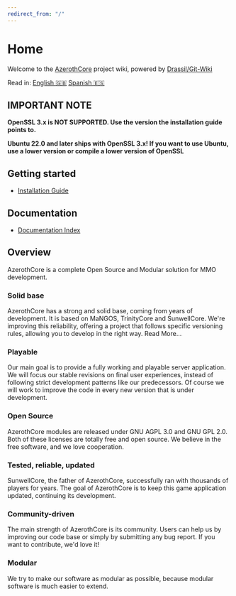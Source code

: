 ```yaml
---
redirect_from: "/"
---
```


# Home

Welcome to the [AzerothCore](http://www.azerothcore.org/) project wiki, powered by [Drassil/Git-Wiki](https://github.com/Drassil/git-wiki)

Read in: [English :gb:](home) [Spanish :es:](es/home)

## IMPORTANT NOTE

**OpenSSL 3.x is NOT SUPPORTED. Use the version the installation guide points to.**

**Ubuntu 22.0 and later ships with OpenSSL 3.x! If you want to use Ubuntu, use a lower version or compile a lower version of OpenSSL**

## Getting started

- [Installation Guide](installation.md)

## Documentation

- [Documentation Index](documentation_index)

## Overview

AzerothCore is a complete Open Source and Modular solution for MMO development.

### Solid base

AzerothCore has a strong and solid base, coming from years of development. It is based on MaNGOS, TrinityCore and SunwellCore.
We're improving this reliability, offering a project that follows specific versioning rules, allowing you to develop in the right way. Read More...

### Playable
Our main goal is to provide a fully working and playable server application. We will focus our stable revisions on final user experiences, instead of following strict development patterns like our predecessors.
Of course we will work to improve the code in every new version that is under development.

### Open Source
AzerothCore modules are released under GNU AGPL 3.0 and GNU GPL 2.0. Both of these licenses are totally free and open source. We believe in the free software, and we love cooperation.

### Tested, reliable, updated
SunwellCore, the father of AzerothCore, successfully ran with thousands of players for years. The goal of AzerothCore is to keep this game application updated, continuing its development.

### Community-driven
The main strength of AzerothCore is its community. Users can help us by improving our code base or simply by submitting any bug report. If you want to contribute, we'd love it!

### Modular
We try to make our software as modular as possible, because modular software is much easier to extend.
